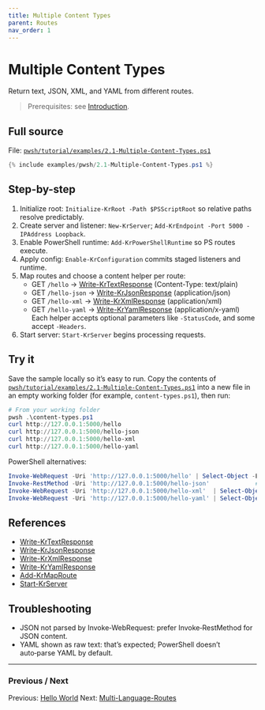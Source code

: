 ```yaml
---
title: Multiple Content Types
parent: Routes
nav_order: 1
---
```


# Multiple Content Types

Return text, JSON, XML, and YAML from different routes.

> Prerequisites: see [Introduction][Introduction].

## Full source

File: [`pwsh/tutorial/examples/2.1-Multiple-Content-Types.ps1`][2.1-Multiple-Content-Types.ps1]

```powershell
{% include examples/pwsh/2.1-Multiple-Content-Types.ps1 %}
```

## Step-by-step

1. Initialize root: `Initialize-KrRoot -Path $PSScriptRoot` so relative paths resolve predictably.
2. Create server and listener: `New-KrServer`; `Add-KrEndpoint -Port 5000 -IPAddress Loopback`.
3. Enable PowerShell runtime: `Add-KrPowerShellRuntime` so PS routes execute.
4. Apply config: `Enable-KrConfiguration` commits staged listeners and runtime.
5. Map routes and choose a content helper per route:
      - GET `/hello` → [Write-KrTextResponse][Write-KrTextResponse] (Content-Type: text/plain)
      - GET `/hello-json` → [Write-KrJsonResponse][Write-KrJsonResponse] (application/json)
      - GET `/hello-xml` → [Write-KrXmlResponse][Write-KrXmlResponse] (application/xml)
      - GET `/hello-yaml` → [Write-KrYamlResponse][Write-KrYamlResponse] (application/x-yaml)
      Each helper accepts optional parameters like `-StatusCode`, and some accept `-Headers`.
6. Start server: `Start-KrServer` begins processing requests.

## Try it

Save the sample locally so it’s easy to run. Copy the contents of
[`pwsh/tutorial/examples/2.1-Multiple-Content-Types.ps1`][2.1-Multiple-Content-Types.ps1]
into a new file in an empty working folder (for example, `content-types.ps1`), then run:

```powershell
# From your working folder
pwsh .\content-types.ps1
curl http://127.0.0.1:5000/hello
curl http://127.0.0.1:5000/hello-json
curl http://127.0.0.1:5000/hello-xml
curl http://127.0.0.1:5000/hello-yaml
```

PowerShell alternatives:

```powershell
Invoke-WebRequest -Uri 'http://127.0.0.1:5000/hello' | Select-Object -ExpandProperty Content
Invoke-RestMethod -Uri 'http://127.0.0.1:5000/hello-json'             # auto-parses JSON
Invoke-WebRequest -Uri 'http://127.0.0.1:5000/hello-xml'  | Select-Object -ExpandProperty Content
Invoke-WebRequest -Uri 'http://127.0.0.1:5000/hello-yaml' | Select-Object -ExpandProperty Content
```

## References

- [Write-KrTextResponse][Write-KrTextResponse]
- [Write-KrJsonResponse][Write-KrJsonResponse]
- [Write-KrXmlResponse][Write-KrXmlResponse]
- [Write-KrYamlResponse][Write-KrYamlResponse]
- [Add-KrMapRoute][Add-KrMapRoute]
- [Start-KrServer][Start-KrServer]

## Troubleshooting

- JSON not parsed by Invoke‑WebRequest: prefer Invoke‑RestMethod for JSON content.
- YAML shown as raw text: that’s expected; PowerShell doesn’t auto‑parse YAML by default.

---

### Previous / Next

Previous: [Hello World](../1.introduction/1.Hello-World.md)
Next: [Multi-Language-Routes][Next]

[2.1-Multiple-Content-Types.ps1]: /pwsh/tutorial/examples/2.1-Multiple-Content-Types.ps1
[Write-KrTextResponse]: /pwsh/cmdlets/Write-KrTextResponse
[Write-KrJsonResponse]: /pwsh/cmdlets/Write-KrJsonResponse
[Write-KrXmlResponse]: /pwsh/cmdlets/Write-KrXmlResponse
[Write-KrYamlResponse]: /pwsh/cmdlets/Write-KrYamlResponse
[Add-KrMapRoute]: /pwsh/cmdlets/Add-KrMapRoute
[Start-KrServer]: /pwsh/cmdlets/Start-KrServer
[Next]: ./2.Multi-Language-Routes
[Introduction]: ../1.introduction/index#prerequisites
